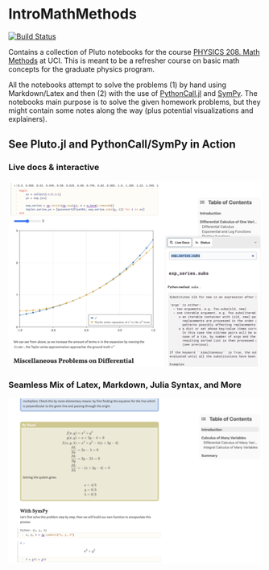 # IntroMathMethods

[![Build Status](https://github.com/Dale-Black/IntroMathMethods.jl/actions/workflows/CI.yml/badge.svg?branch=main)](https://github.com/Dale-Black/IntroMathMethods.jl/actions/workflows/CI.yml?query=branch%3Amain)

Contains a collection of Pluto notebooks for the course [PHYSICS 208. Math Methods](https://catalogue.uci.edu/allcourses/physics/) at UCI. This is meant to be a refresher course on basic math concepts for the graduate physics program.

All the notebooks attempt to solve the problems (1) by hand using Markdown/Latex and then (2) with the use of [PythonCall.jl](https://github.com/cjdoris/PythonCall.jl) and [SymPy](https://www.sympy.org/en/index.html). The notebooks main purpose is to solve the given homework problems, but they might contain some notes along the way (plus potential visualizations and explainers).

## See Pluto.jl and PythonCall/SymPy in Action
### Live docs & interactive
![Pluto PythonCall SymPy](imgs/pluto_pythoncall_sympy.png)

### Seamless Mix of Latex, Markdown, Julia Syntax, and More
![Latex Markdown Etc](imgs/latex_syntax.png)